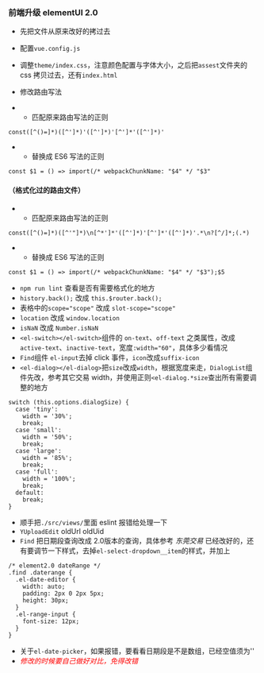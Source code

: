 ### 前端升级 elementUI 2.0

- 先把文件从原来改好的拷过去
- 配置`vue.config.js`
- 调整`theme/index.css`，注意颜色配置与字体大小，之后把`assest`文件夹的 css 拷贝过去，还有`index.html`
- 修改路由写法

- - 匹配原来路由写法的正则

```
const([^()=]*)([^']*)'([^']*)'[^']*'([^']*)'
```

- - 替换成 ES6 写法的正则

```
const $1 = () => import(/* webpackChunkName: "$4" */ "$3"
```

#### （格式化过的路由文件）

- - 匹配原来路由写法的正则

```
const([^()=]*)([^'"]*)\n[^*']*'([^']*)'[^']*'([^']*)'.*\n?[^/]*;(.*)
```

- - 替换成 ES6 写法的正则

```
const $1 = () => import(/* webpackChunkName: "$4" */ "$3");$5
```

- `npm run lint` 查看是否有需要格式化的地方
- `history.back();` 改成 `this.$router.back();`
- 表格中的`scope="scope"` 改成 `slot-scope="scope"`
- `location` 改成 `window.location`
- `isNaN` 改成 `Number.isNaN`
- `<el-switch></el-switch>`组件的 `on-text`、`off-text` 之类属性，改成 `active-text`、`inactive-text`，宽度`:width="60"`，具体多少看情况
- `Find`组件 `el-input`去掉 click 事件，`icon`改成`suffix-icon`
- `<el-dialog></el-dialog>`把`size`改成`width`，根据宽度来走，`DialogList`组件先改，参考其它交易 width，并使用正则`<el-dialog.*size`查出所有需要调整的地方

```
switch (this.options.dialogSize) {
  case 'tiny':
    width = '30%';
    break;
  case 'small':
    width = '50%';
    break;
  case 'large':
    width = '85%';
    break;
  case 'full':
    width = '100%';
    break;
  default:
    break;
}
```

- 顺手把`./src/views/`里面 eslint 报错给处理一下
- `YUploadEdit` oldUrl oldUid 
- `Find` 把日期段查询改成 2.0版本的查询，具体参考 _东莞交易_ 已经改好的，还有要调节一下样式，去掉`el-select-dropdown__item`的样式，并加上
```
/* element2.0 dateRange */
.find .daterange {
  .el-date-editor {
    width: auto;
    padding: 2px 0 2px 5px;
    height: 30px;
  }
  .el-range-input {
    font-size: 12px;
  }
}
```
- 关于`el-date-picker`，如果报错，要看看日期段是不是数组，已经空值须为''
- <font color="#f00">_修改的时候要自己做好对比，免得改错_</font>
